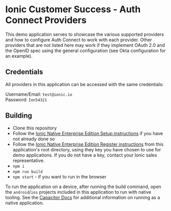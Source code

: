 # Ionic Customer Success - Auth Connect Providers

This demo application serves to showcase the various supported providers and how to configure Auth Connect to work with each provider. Other providers that are not listed here may work if they implement OAuth 2.0 and the OpenID spec using the general configuration (see Okta configuration for an example).

## Credentials

All providers in this application can be accessed with the same credentials:

Username/Email: `test@ionic.io`  
Password: `Ion54321`

## Building

- Clone this repository
- Follow the [Ionic Native Enterprise Edition Setup instructions](https://ionicframework.com/docs/enterprise/setup#install-tooling) if you have not already done so
- Follow the [Ionic Native Enterprise Edition Register instructions](https://ionicframework.com/docs/enterprise/setup#register-your-product-key) from this application's root directory, using they key you have chosen to use for demo applications. If you do not have a key, contact your Ionic sales representative.
- `npm i`
- `npm run build`
- `npm start` - if you want to run in the browser

To run the application on a device, after running the build command, open the `android`/`ios` projects included in this application to run with native tooling. See the [Capacitor Docs](https://capacitor.ionicframework.com/docs/basics/running-your-app) for additional information on running as a native application.